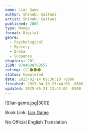 ```yaml
---
name: Liar Game
author: Shinobu Kaitani
artist: Shinobu Kaitani
published: 2005
type: Manga
format: Digital
genre:
  - Psychological
  - Mystery
  - Drama
  - Suspense
chapters: 201
ISBN: 9784088768557
rating: 🌕🌕🌑🌑🌑
status: Completed
date: 2023-02-14 09:36:10 -0500
finished: 2023-04-19 23:44:03 -0600
updated: 2025-05-21 13:43:03 -0500
---
```


![[liar-game.jpg|300]]

Book Link: [Liar Game](https://myanimelist.net/manga/1649/Liar_Game)

No Official English Translation
